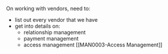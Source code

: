 On working with vendors, need to:
- list out every vendor that we have
- get into details on:
	- relationship management
	- payment management
	- access management [[MAN0003-Access Management]]